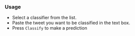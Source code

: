 ### Usage  

- Select a classifier from the list. 
- Paste the tweet you want to be classified in the text box.
- Press `Classify` to make a prediction